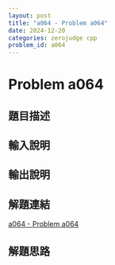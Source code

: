 ```yaml
---
layout: post
title: "a064 - Problem a064"
date: 2024-12-20
categories: zerojudge cpp
problem_id: a064
---
```


# Problem a064

## 題目描述



## 輸入說明



## 輸出說明



## 解題連結

[a064 - Problem a064](https://zerojudge.tw/ShowProblem?problemid=a064)

## 解題思路

